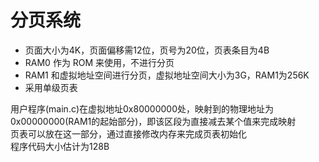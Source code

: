 # 分页系统

- 页面大小为4K，页面偏移需12位，页号为20位，页表条目为4B
- RAM0 作为 ROM 来使用，不进行分页
- RAM1 和虚拟地址空间进行分页，虚拟地址空间大小为3G，RAM1为256K
- 采用单级页表






用户程序(main.c)在虚拟地址0x80000000处，映射到的物理地址为0x00000000(RAM1的起始部分)，即该区段为直接减去某个值来完成映射  
页表可以放在这一部分，通过直接修改内存来完成页表初始化  
程序代码大小估计为128B